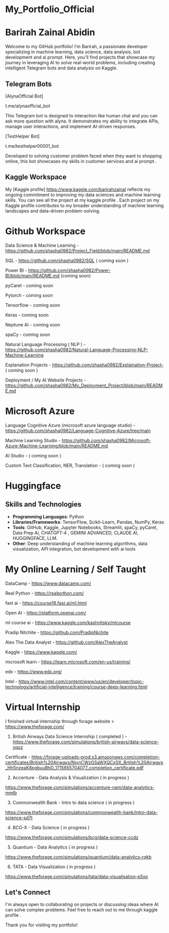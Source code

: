 # My_Portfolio_Official

# Barirah Zainal Abidin 

Welcome to my GitHub portfolio! I'm Barirah, a passionate developer specializing in machine learning, data science, data analysis, bot development and ai prompt. Here, you'll find projects that showcase my journey in leveraging AI to solve real-world problems, including creating intelligent Telegram bots and data analysis on Kaggle.

## Telegram Bots

[AlynaOfficial Bot]

t.me/alynaofficial_bot

This Telegram bot is designed to interaction like human chat and you can ask more question with alyna. It demonstrates my ability to integrate APIs, manage user interactions, and implement AI-driven responses.

[TestHelper Bot]

t.me/testhelper00001_bot

Developed to solving customer problem faced when they want to shopping online, this bot showcases my skills in customer services and ai prompt . 

## Kaggle Workspace

My [Kaggle profile] https://www.kaggle.com/barirahzainal reflects my ongoing commitment to improving my data sciences and machine learning skills.  You can see all the project at my kaggle profile . Each project on my Kaggle profile contributes to my broader understanding of machine learning landscapes and data-driven problem-solving.


# Github Workspace


Data Science & Machine Learning - https://github.com/shasha0982/Project_Field/blob/main/README.md

SQL  - https://github.com/shasha0982/SQL ( coming soon )

Power BI - https://github.com/shasha0982/Power-BI/blob/main/README.md (coming soon)

pyCaret - coming soon

Pytorch - coming soon

Tensorflow - coming soon

Keras - coming soon 

Neptune AI - coming soon

spaCy - coming soon

Natural Language Processing ( NLP ) - https://github.com/shasha0982/Natural-Language-Processing-NLP-Machine-Learning

Explanation Projects - https://github.com/shasha0982/Explaination-Project- ( coming soon )

Deployment / My AI Website Projects - https://github.com/shasha0982/My_Deployment_Project/blob/main/README.md



#  Microsoft Azure 


Language Cognitive Azure (microsoft azure language studio) - https://github.com/shasha0982/Language-Cognitive-Azure/tree/main

Machine Learning Studio - https://github.com/shasha0982/Microsoft-Azure-Machine-Learning/blob/main/README.md


AI Studio - ( coming soon ) 


Custom Text Classification, NER, Translation - ( coming soon )



# Huggingface





## Skills and Technologies

- **Programming Languages**: Python
- **Libraries/Frameworks**: TensorFlow, Scikit-Learn, Pandas, NumPy, Keras
- **Tools**: GitHub, Kaggle, Jupyter Notebooks, Streamlit, spaCy, pyCaret, Data Prep Ai,  CHATGPT-4 , GEMINI ADVANCED, CLAUDE AI, HUGGINGFACE, LLM.
- **Other**: Deep understanding of machine learning algorithms, data visualization, API integration, bot development with ai tools




# My Online Learning / Self Taught 


DataCamp - https://www.datacamp.com/

Real Python - https://realpython.com/

fast ai - https://course18.fast.ai/ml.html

Open AI - https://platform.openai.com/

ml course ai - https://www.kaggle.com/kashnitsky/mlcourse

Pradip Nitchite - https://github.com/PradipNichite

Alex The Data Analyst - https://github.com/AlexTheAnalyst

Kaggle - https://www.kaggle.com/

microsoft learn - https://learn.microsoft.com/en-us/training/

edx - https://www.edx.org/

Intel - https://www.intel.com/content/www/us/en/developer/topic-technology/artificial-intelligence/training/course-deep-learning.html



# Virtual Internship 

I finished virtual internship through forage website > https://www.theforage.com/


1. British Airways Data Science Internship ( completed ) - https://www.theforage.com/simulations/british-airways/data-science-yqoz

Certificate - https://forage-uploads-prod.s3.amazonaws.com/completion-certificates/British%20Airways/NjynCWzGSaWXQCxSX_British%20Airways_Hh5nzeaK8pgbuuBhD_1715655704077_completion_certificate.pdf

2. Accenture - Data Analysis & Visualization ( in progress )

https://www.theforage.com/simulations/accenture-nam/data-analytics-mmlb


3. Commonwealth Bank - Intro to data science ( in progress )

https://www.theforage.com/simulations/commonwealth-bank/intro-data-science-sd7t


4. BCG-X - Data Science ( in progress )

https://www.theforage.com/simulations/bcg/data-science-ccdz


5. Quantium - Data Analytics ( in progress )

https://www.theforage.com/simulations/quantium/data-analytics-rqkb


6. TATA - Data Visualization ( in progress )

https://www.theforage.com/simulations/tata/data-visualisation-p5xo


## Let's Connect

I'm always open to collaborating on projects or discussing ideas where AI can solve complex problems. Feel free to reach out to me through kaggle profile .

Thank you for visiting my portfolio!



